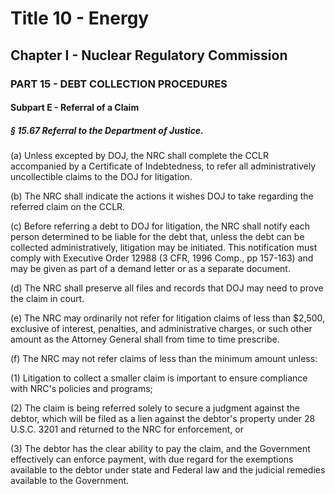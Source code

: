 
# Title 10 - Energy
## Chapter I - Nuclear Regulatory Commission
### PART 15 - DEBT COLLECTION PROCEDURES
#### Subpart E - Referral of a Claim
##### § 15.67 Referral to the Department of Justice.

(a) Unless excepted by DOJ, the NRC shall complete the CCLR accompanied by a Certificate of Indebtedness, to refer all administratively uncollectible claims to the DOJ for litigation.

(b) The NRC shall indicate the actions it wishes DOJ to take regarding the referred claim on the CCLR.

(c) Before referring a debt to DOJ for litigation, the NRC shall notify each person determined to be liable for the debt that, unless the debt can be collected administratively, litigation may be initiated. This notification must comply with Executive Order 12988 (3 CFR, 1996 Comp., pp 157-163) and may be given as part of a demand letter or as a separate document.

(d) The NRC shall preserve all files and records that DOJ may need to prove the claim in court.

(e) The NRC may ordinarily not refer for litigation claims of less than $2,500, exclusive of interest, penalties, and administrative charges, or such other amount as the Attorney General shall from time to time prescribe.

(f) The NRC may not refer claims of less than the minimum amount unless:

(1) Litigation to collect a smaller claim is important to ensure compliance with NRC's policies and programs;

(2) The claim is being referred solely to secure a judgment against the debtor, which will be filed as a lien against the debtor's property under 28 U.S.C. 3201 and returned to the NRC for enforcement, or

(3) The debtor has the clear ability to pay the claim, and the Government effectively can enforce payment, with due regard for the exemptions available to the debtor under state and Federal law and the judicial remedies available to the Government.
